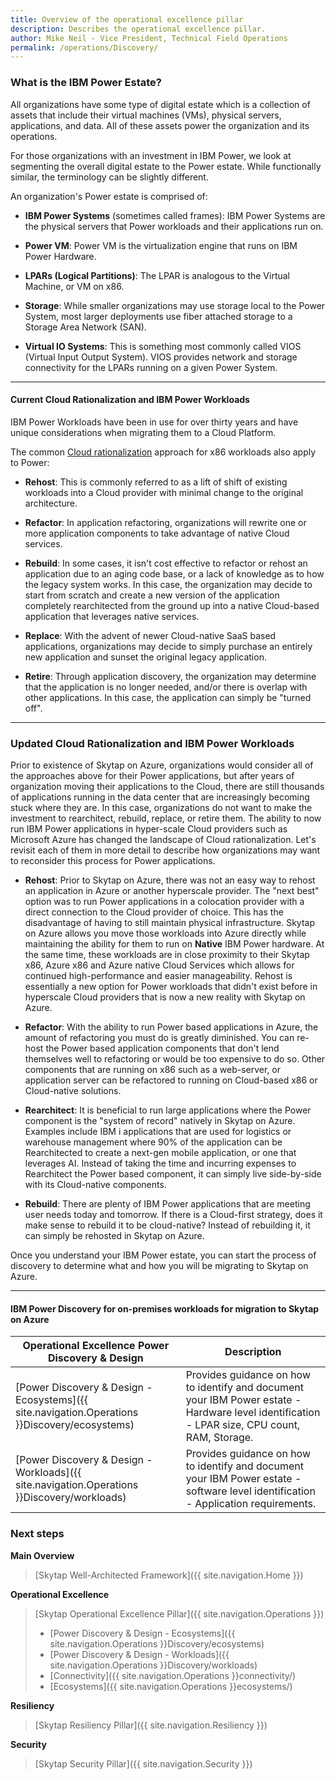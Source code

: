 ```yaml
---
title: Overview of the operational excellence pillar
description: Describes the operational excellence pillar.
author: Mike Neil - Vice President, Technical Field Operations
permalink: /operations/Discovery/
---
```


### What is the IBM Power Estate?

All organizations have some type of digital estate which is a collection
of assets that include their virtual machines (VMs), physical servers,
applications, and data. All of these assets power the organization
and its operations. 

For those organizations with an investment in IBM
Power, we look at segmenting the overall digital estate to the Power
estate. While functionally similar, the terminology can be slightly
different. 

An organization's Power estate is comprised of:

* **IBM Power Systems** (sometimes called frames): IBM Power Systems
    are the physical servers that Power workloads and their applications
    run on.

* **Power VM**: Power VM is the virtualization engine that runs on IBM
    Power Hardware.

* **LPARs (Logical Partitions)**: The LPAR is analogous to the
    Virtual Machine, or VM on x86.

* **Storage**: While smaller organizations may use storage local to the Power
    System, most larger deployments use fiber attached storage to a
    Storage Area Network (SAN).

* **Virtual IO Systems**: This is something most commonly called VIOS
    (Virtual Input Output System). VIOS provides network and storage
    connectivity for the LPARs running on a given Power System.

--------------------------------------------------------------------- ------------- ----------------------------------------

#### Current Cloud Rationalization and IBM Power Workloads

IBM Power Workloads have been in use for over thirty years and have
unique considerations when migrating them to a Cloud Platform. 

The common <a href="https://docs.microsoft.com/en-us/azure/cloud-adoption-framework/digital-estate/5-rs-of-rationalization" target="_blank">Cloud rationalization</a> approach for x86 workloads also apply to Power:

* **Rehost**: This is commonly referred to as a lift of shift of existing
    workloads into a Cloud provider with minimal change to the original
    architecture.

* **Refactor**: In application refactoring, organizations will rewrite one
    or more application components to take advantage of native Cloud
    services.

* **Rebuild**: In some cases, it isn't cost effective to refactor or
    rehost an application due to an aging code base, or a lack of
    knowledge as to how the legacy system works. In this case, the
    organization may decide to start from scratch and create a new
    version of the application completely rearchitected from the ground
    up into a native Cloud-based application that leverages native
    services.

* **Replace**: With the advent of newer Cloud-native SaaS based
    applications, organizations may decide to simply purchase an
    entirely new application and sunset the original legacy application.

* **Retire**: Through application discovery, the organization may
    determine that the application is no longer needed, and/or there is
    overlap with other applications. In this case, the application can
    simply be "turned off".

--------------------------------------------------------------------- ------------- ----------------------------------------

### Updated Cloud Rationalization and IBM Power Workloads 

Prior to existence of Skytap on Azure, organizations would consider all of the
approaches above for their Power applications, but after years of
organization moving their applications to the Cloud, there are still thousands of 
applications running in the data center that are
increasingly becoming stuck where they are. In this case, organizations
do not want to make the investment to rearchitect, rebuild, replace, or
retire them. The ability to now run IBM Power applications in
hyper-scale Cloud providers such as Microsoft Azure has changed the
landscape of Cloud rationalization. Let's revisit each of them in more
detail to describe how organizations may want to reconsider this process
for Power applications.

* **Rehost**: Prior to Skytap on Azure, there was not an easy way to rehost
    an application in Azure or another hyperscale provider. The "next
    best" option was to run Power applications in a colocation provider
    with a direct connection to the Cloud provider of choice. This has
    the disadvantage of having to still maintain physical
    infrastructure. Skytap on Azure allows you move those workloads into
    Azure directly while maintaining the ability for them to run on **Native** IBM Power hardware. At the same time, these workloads are
    in close proximity to their Skytap x86, Azure x86 and Azure native
    Cloud Services which allows for continued high-performance and
    easier manageability. Rehost is essentially a new option for Power
    workloads that didn't exist before in hyperscale Cloud providers
    that is now a new reality with Skytap on Azure.

* **Refactor**: With the ability to run Power based applications in
    Azure, the amount of refactoring you must do is greatly diminished.
    You can re-host the Power based application components that don't
    lend themselves well to refactoring or would be too expensive to do
    so. Other components that are running on x86 such as a web-server,
    or application server can be refactored to running on Cloud-based
    x86 or Cloud-native solutions.

* **Rearchitect**: It is beneficial to run large applications where the Power
    component is the "system of record" natively in Skytap on Azure.
    Examples include IBM i applications that are used for logistics or
    warehouse management where 90% of the application can be
    Rearchitected to create a next-gen mobile application, or one that
    leverages AI. Instead of taking the time and incurring expenses to Rearchitect
    the Power based component, it can simply live side-by-side with its
    Cloud-native components.

* **Rebuild**: There are plenty of IBM Power applications that are
    meeting user needs today and tomorrow. If there is a Cloud-first
    strategy, does it make sense to rebuild it to be cloud-native?
    Instead of rebuilding it, it can simply be rehosted in Skytap on
    Azure.


Once you understand your IBM Power estate, you can start the
process of discovery to determine what and how you will be migrating to
Skytap on Azure.

--------------------------------------------------------------------- ------------- ----------------------------------------



#### IBM Power Discovery for on-premises workloads for migration to Skytap on Azure

| Operational Excellence Power Discovery & Design | Description |
|-------------------|-------------|
| [Power Discovery & Design - Ecosystems]({{ site.navigation.Operations }}Discovery/ecosystems) | Provides guidance on how to identify and document your IBM Power estate - Hardware level identification - LPAR size, CPU count, RAM, Storage.  |
| [Power Discovery & Design - Workloads]({{ site.navigation.Operations }}Discovery/workloads) | Provides guidance on how to identify and document your IBM Power estate - software level identification - Application requirements. |

### Next steps

**Main Overview**
> [Skytap Well-Architected Framework]({{ site.navigation.Home }})

**Operational Excellence**
> [Skytap Operational Excellence Pillar]({{ site.navigation.Operations }})
> * [Power Discovery & Design - Ecosystems]({{ site.navigation.Operations }}Discovery/ecosystems)
> * [Power Discovery & Design - Workloads]({{ site.navigation.Operations }}Discovery/workloads)
> * [Connectivity]({{ site.navigation.Operations }}connectivity/)
> * [Ecosystems]({{ site.navigation.Operations }}ecosystems/)

**Resiliency**
> [Skytap Resiliency Pillar]({{ site.navigation.Resiliency }})

**Security**
> [Skytap Security Pillar]({{ site.navigation.Security }})
